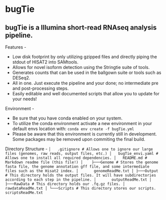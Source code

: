 # bugTie 
## bugTie is a Illumina short-read RNAseq analysis pipeline.

Features -
- Low disk footprint by only utilizing gzipped files and directly piping the stdout of HISAT2 into SAMtools.
- Allows for novel isoform detection using the Stringtie suite of tools.
- Generates counts that can be used in the ballgown suite or tools such as DESeq2.
- All in one. Just execute the pipeline and your done; no intermediate pre and post-processing steps. 
- Easily editable and well documented scripts that allow you to update for your needs!

Environment - 
- Be sure that you have conda enabled on your system. 
- To utilize the conda environment activate a new environment in your default envs location with:
`conda env create -f bugTie.yml` 
- Please be aware that this environment is currently still in development. Some packages may be removed upon commiting the final build.

Directory Structure -
`│   .gitignore # Allows one to ignore our large files (genomes, raw reads, output files, etc.)
│   bugTie_envi.yaml # Allows one to install all required dependencies.
│   README.md # Markdown readme file (this file!)
│   
├───Genome # Stores the genome fasta file, the genome annotation gff file, and some intermediate files such as the Hisat2 index.
│       genomeReadMe.txt
│
├───Output # This directory holds the output files. It will have subdirectories according to each step in the pipeline.
│       outputReadMe.txt
│
├───RawData # This directory holds our .fq.gz files.
│       rawdataReadMe.txt
│
└───Scripts # This directory stores our scripts.
        scriptsReadMe.txt`